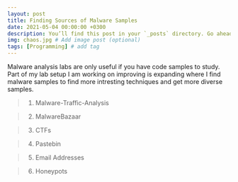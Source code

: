 ```yaml
---
layout: post
title: Finding Sources of Malware Samples
date: 2021-05-04 00:00:00 +0300
description: You’ll find this post in your `_posts` directory. Go ahead and edit it and re-build the site to see your changes. # Add post description (optional)
img: chaos.jpg # Add image post (optional)
tags: [Programming] # add tag
---
```


Malware analysis labs are only useful if you have code samples to study. Part of my lab setup I am working on improving is expanding where I find malware samples to find more intresting techniques and get more diverse samples.

>1. Malware-Traffic-Analysis

>2. MalwareBazaar

>3. CTFs

>4. Pastebin

>5. Email Addresses

>6. Honeypots

